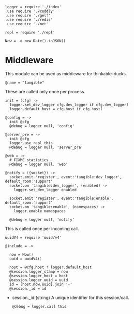     logger = require './index'
    .use require './cuddly'
    .use require './gelf'
    .use require './redis'
    .use require './net'

    repl = require './repl'

    Now = -> new Date().toJSON()

Middleware
==========

This module can be used as middleware for thinkable-ducks.

    @name = "tangible"

These are called only once per process.

    init = (cfg) ->
      logger.set_dev_logger cfg.dev_logger if cfg.dev_logger?
      logger.default_host = cfg.host if cfg.host?

    @config = ->
      init @cfg
      @debug = logger null, 'config'

    @server_pre = ->
      init @cfg
      logger.use repl this
      @debug = logger null, 'server_pre'

    @web = ->
      # FIXME statistics
      @debug = logger null, 'web'

    @notify = ({socket}) ->
      socket.emit 'register', event:'tangible:dev_logger', default_room:'support'
      socket.on 'tangible:dev_logger', (enabled) ->
        logger.set_dev_logger enabled

      socket.emit 'register', event:'tangible:enable', default_room:'support'
      socket.on 'tangible:enable', (namespaces) ->
        logger.enable namespaces

      @debug = logger null, 'notify'

This is called once per incoming call.

    uuidV4 = require 'uuid/v4'

    @include = ->

      now = Now()
      uuid = uuidV4()

      host = @cfg.host ? logger.default_host
      @session.logger_stamp = now
      @session.logger_host = host
      @session.logger_uuid = uuid
      id = [host,now,uuid].join '-'
      @session._id = id

* session._id (string) A unique identifier for this session/call.

      @debug = logger.call this

